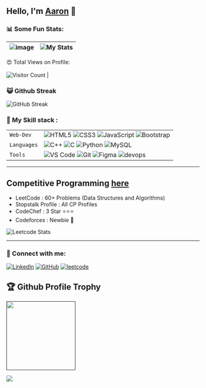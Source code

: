 ## Hello, I'm [Aaron](https://aaronvandenberg.com) 👋

### 📊 Some Fun Stats:
| ![image](https://github-readme-stats.vercel.app/api?username=aaronvdberg&&show_icons=true&title_color=ffff88ff&icon_color=bb2acf&text_color=daf7dc&bg_color=151515) | ![My Stats](https://github-readme-stats.vercel.app/api/top-langs/?username=aaronvdberg&theme=midnight-purple) | 
| --- | --- |
😍 Total Views on Profile:<br><br>
![Visitor Count](https://profile-counter.glitch.me/aaronvdberg/count.svg) |

### 😺 Github Streak 
![GitHub Streak](https://github-readme-streak-stats.herokuapp.com/?user=0x8anon&theme=gruvbox&background=1A0505FB(https://git.io/streak-stats)) 

### 🍁 My Skill stack :

|               |           |
|       ---     |    ---    |
| `Web-Dev`     | ![HTML5](https://img.shields.io/badge/-HTML5-CC2400?style=for-the-badge&logo=html5&logoColor=white) ![CSS3](https://img.shields.io/badge/-CSS3-E24800?style=for-the-badge&logo=css3) ![JavaScript](https://img.shields.io/badge/-JavaScript-FE7601?style=for-the-badge&logo=javascript) ![Bootstrap](https://img.shields.io/badge/bootstrap-FE9A00?style=for-the-badge&logo=bootstrap&logoColor=white)|
| `Languages`   | ![C++](https://img.shields.io/badge/-C++-034D9A?style=for-the-badge&logo=c%2B%2B) ![C](https://img.shields.io/badge/-C-034D9A?style=for-the-badge&logo=c%2B%2B) ![Python](https://img.shields.io/badge/-Python-1F65AC?style=for-the-badge&logo=Python&logoColor=white) ![MySQL](https://img.shields.io/badge/-MySQL-307BBD?style=for-the-badge&logo=mysql&logoColor=white)|
| `Tools`       | ![VS Code](https://img.shields.io/badge/Visual_Studio_Code-5D1A60?style=for-the-badge&logo=visual%20studio%20code&logoColor=white) ![Git](https://img.shields.io/badge/Git-682181?style=for-the-badge&logo=git&logoColor=white) ![Figma](https://img.shields.io/badge/figma-%23F24E1E.svg?style=for-the-badge&logo=figma&logoColor=white) ![devops](https://img.shields.io/badge/-devops-034D9A?style=for-the-badge&logo=devops%2B%2B)|


___  


## Competitive Programming [here](https://www.google.com)
- LeetCode : 60+ Problems (Data Structures and Algorithms)
- Stopstalk Profile : All CP Profiles
- CodeChef : 3 Star ⭐⭐⭐ 
- Codeforces : Newbie 🤔

![Leetcode Stats](https://leetcode.card.workers.dev/?username=aaronvdberg)
                  

___  

### 🤝 Connect with me:

[![LinkedIn](https://img.shields.io/badge/LinkedIn-0077B5?style=for-the-badge&logo=linkedin&logoColor=white)](https://www.linkedin.com/in/aaronvdberg/)
[![GitHub](https://img.shields.io/badge/GitHub-100000?style=for-the-badge&logo=github&logoColor=white)](https://github.com/aaronvdberg
)
[![leetcode](https://img.shields.io/badge/leetcode-lightyellow?style=for-the-badge&logo=leetcode&logoColor=yellow)](https://leetcode.com/aaronvdberg
)



<h2>🏆 Github Profile Trophy</h2>
<a href="">
  <img height="180" src="https://github-profile-trophy.vercel.app/?username=aaronvdberg
&column=8&theme=algolia&no-frame=true"/>
</a>



![](https://raw.githubusercontent.com/halfrost/halfrost/master/icons/header_.png)


